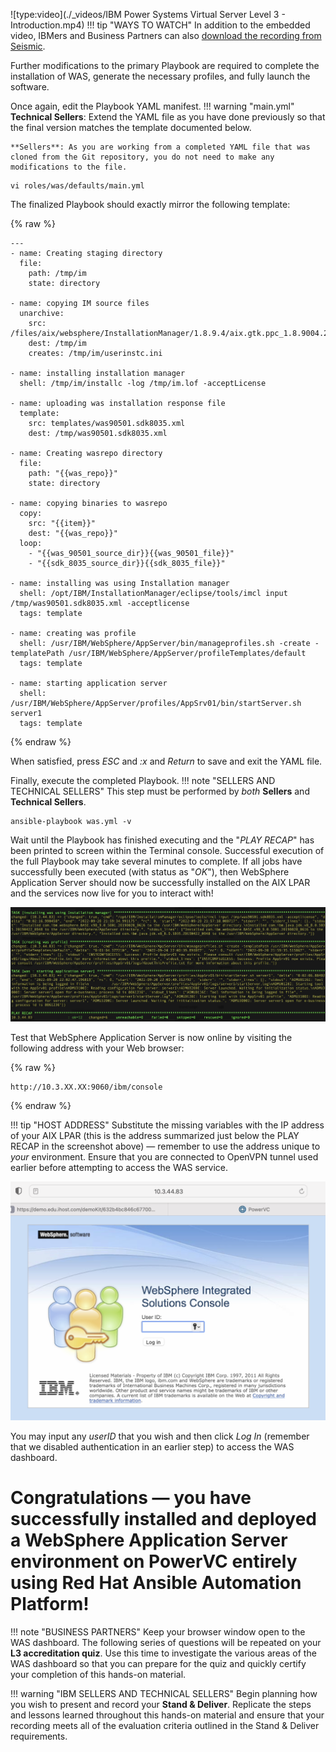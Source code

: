 ![type:video](./_videos/IBM Power Systems Virtual Server Level 3 - Introduction.mp4)
!!! tip "WAYS TO WATCH"
    In addition to the embedded video, IBMers and Business Partners can also <a href="https://ibm.seismic.com/Link/Content/DCGdHJ7DMdqHD8cV7Wp8f4Rg9Bgd" target="_blank">download the recording from Seismic</a>.

Further modifications to the primary Playbook are required to complete the installation of WAS, generate the necessary profiles, and fully launch the software.

Once again, edit the Playbook YAML manifest.
!!! warning "main.yml"
    **Technical Sellers**: Extend the YAML file as you have done previously so that the final version matches the template documented below.

    **Sellers**: As you are working from a completed YAML file that was cloned from the Git repository, you do not need to make any modifications to the file.
```
vi roles/was/defaults/main.yml
```

The finalized Playbook should exactly mirror the following template:

{% raw %}
```
---
- name: Creating staging directory
  file:
    path: /tmp/im
    state: directory

- name: copying IM source files
  unarchive:
    src: /files/aix/websphere/InstallationManager/1.8.9.4/aix.gtk.ppc_1.8.9004.20190423_2015.zip
    dest: /tmp/im
    creates: /tmp/im/userinstc.ini

- name: installing installation manager
  shell: /tmp/im/installc -log /tmp/im.lof -acceptLicense

- name: uploading was installation response file
  template:
    src: templates/was90501.sdk8035.xml
    dest: /tmp/was90501.sdk8035.xml

- name: Creating wasrepo directory
  file:
    path: "{{was_repo}}"
    state: directory

- name: copying binaries to wasrepo
  copy:
    src: "{{item}}"
    dest: "{{was_repo}}"
  loop:
    - "{{was_90501_source_dir}}{{was_90501_file}}"
    - "{{sdk_8035_source_dir}}{{sdk_8035_file}}"

- name: installing was using Installation manager
  shell: /opt/IBM/InstallationManager/eclipse/tools/imcl input /tmp/was90501.sdk8035.xml -acceptlicense
  tags: template

- name: creating was profile
  shell: /usr/IBM/WebSphere/AppServer/bin/manageprofiles.sh -create -templatePath /usr/IBM/WebSphere/AppServer/profileTemplates/default
  tags: template

- name: starting application server
  shell: /usr/IBM/WebSphere/AppServer/profiles/AppSrv01/bin/startServer.sh server1
  tags: template
```
{% endraw %}

When satisfied, press *ESC* and *:x* and *Return* to save and exit the YAML file.

Finally, execute the completed Playbook.
!!! note "SELLERS AND TECHNICAL SELLERS"
    This step must be performed by *both* **Sellers** and **Technical Sellers**.
```
ansible-playbook was.yml -v
```

Wait until the Playbook has finished executing and the "*PLAY RECAP*" has been printed to screen within the Terminal console. Successful execution of the full Playbook may take several minutes to complete. If all jobs have successfully been executed (with status as "*OK*"), then WebSphere Application Server should now be successfully installed on the AIX LPAR and the services now live for you to interact with!

![](_attachments/part3_figure7.png)

Test that WebSphere Application Server is now online by visiting the following address with your Web browser:

{% raw %}
```
http://10.3.XX.XX:9060/ibm/console
```
{% endraw %}

!!! tip "HOST ADDRESS"
    Substitute the missing variables with the IP address of your AIX LPAR (this is the address summarized just below the PLAY RECAP in the screenshot above) — remember to use the address unique to *your* environment. Ensure that you are connected to OpenVPN tunnel used earlier before attempting to access the WAS service.

![](_attachments/part3_figure8.png)

You may input any *userID* that you wish and then click *Log In* (remember that we disabled authentication in an earlier step) to access the WAS dashboard.

#
# **Congratulations** — you have successfully installed and deployed a WebSphere Application Server environment on PowerVC entirely using Red Hat Ansible Automation Platform!

!!! note "BUSINESS PARTNERS"
    Keep your browser window open to the WAS dashboard. The following series of questions will be repeated on your **L3 accreditation quiz**. Use this time to investigate the various areas of the WAS dashboard so that you can prepare for the quiz and quickly certify your completion of this hands-on material.

!!! warning "IBM SELLERS AND TECHNICAL SELLERS"
    Begin planning how you wish to present and record your **Stand & Deliver**. Replicate the steps and lessons learned throughout this hands-on material and ensure that your recording meets all of the evaluation criteria outlined in the Stand & Deliver requirements.
